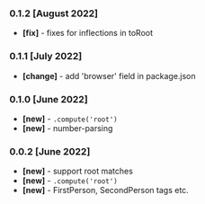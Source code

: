 ### 0.1.2 [August 2022]
- **[fix]** - fixes for inflections in toRoot

### 0.1.1 [July 2022]
- **[change]** - add 'browser' field in package.json

### 0.1.0 [June 2022]
- **[new]** - `.compute('root')`
- **[new]** - number-parsing

### 0.0.2 [June 2022]
- **[new]** - support root matches
- **[new]** - `.compute('root')`
- **[new]** - FirstPerson, SecondPerson tags etc.